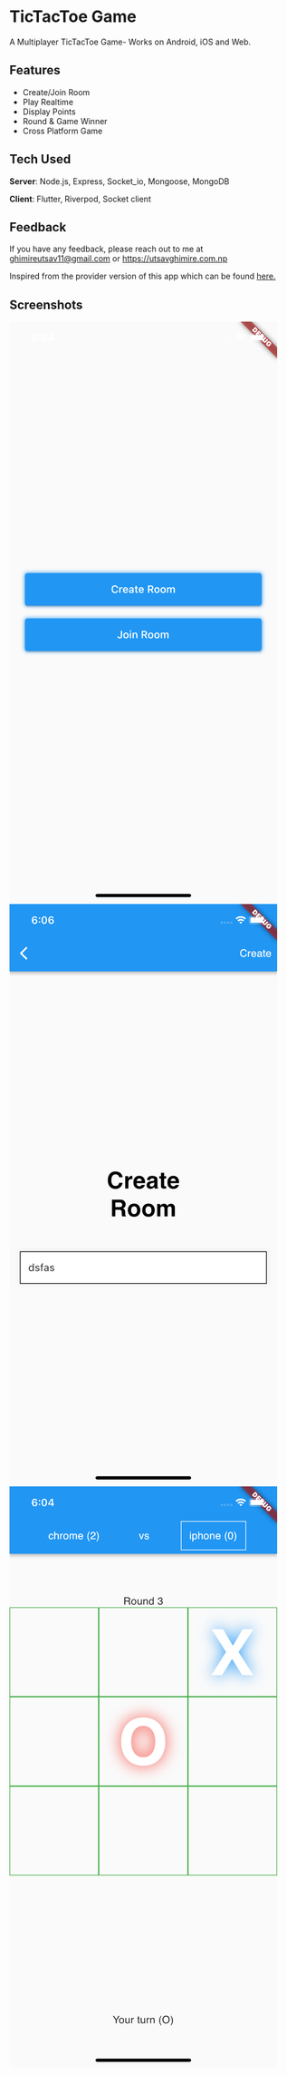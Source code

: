 # TicTacToe Game

A Multiplayer TicTacToe Game- Works on Android, iOS and Web. 

## Features
- Create/Join Room
- Play Realtime
- Display Points
- Round & Game Winner
- Cross Platform Game


## Tech Used
**Server**: Node.js, Express, Socket_io, Mongoose, MongoDB

**Client**: Flutter, Riverpod, Socket client

## Feedback

If you have any feedback, please reach out to me at ghimireutsav11@gmail.com or 
https://utsavghimire.com.np

Inspired from the provider version of this app which can be found [here.](https://github.dev/RivaanRanawat/flutter-multiplayer-tictactoe)

## Screenshots
<img src="screenshots/ss3.png">
<img src="screenshots/ss2.png">
<img src="screenshots/ss1.png">